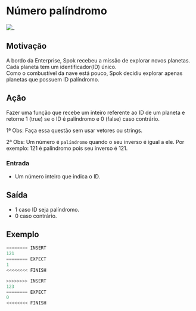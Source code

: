 # Número palíndromo

![_](https://raw.githubusercontent.com/qxcodefup/arcade/master/base/spok/cover.jpg)

## Motivação

A bordo da Enterprise, Spok recebeu a missão de explorar novos planetas.  
Cada planeta tem um identificador(ID) único.  
Como o combustível da nave está pouco, Spok decidiu explorar apenas planetas que possuem ID palíndromo.  

## Ação

Fazer uma função que recebe um inteiro referente ao ID de um planeta e retorne 1 (true)  se o ID é palíndromo e 0 (false) caso contrário.

1ª Obs: Faça essa questão sem usar vetores ou strings.  

2ª Obs: Um número é `palíndromo` quando o seu inverso é igual a ele.
Por exemplo: 121 é palíndromo pois seu inverso é 121.

### Entrada

* Um número inteiro que indica o ID.  

## Saída

* 1 caso ID seja palíndromo.
* 0 caso contrário.  

## Exemplo

``` py
>>>>>>>> INSERT
121
======== EXPECT  
1
<<<<<<<< FINISH
```

```py
>>>>>>>> INSERT
123
======== EXPECT
0
<<<<<<<< FINISH
```
